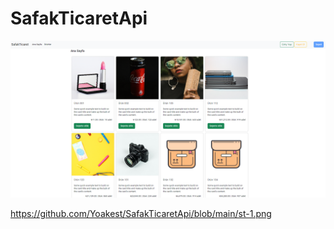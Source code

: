 # SafakTicaretApi

![alt text](https://github.com/Yoakest/SafakTicaretApi/blob/main/st-1.png?raw=true)

https://github.com/Yoakest/SafakTicaretApi/blob/main/st-1.png
